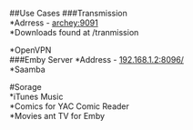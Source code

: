 ##Use Cases
###Transmission  
*Adrress - [archey:9091 ](http://archey:9091/transmission/web/#upload )  
*Downloads found at /tranmission


*OpenVPN  
###Emby Server
*Address - [192.168.1.2:8096/](http://192.168.1.2:8096/web/home.html)  
*Saamba  

#Sorage  
*iTunes Music  
*Comics for YAC Comic Reader  
*Movies ant TV for Emby  
